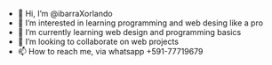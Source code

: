 - 👋 Hi, I’m @ibarraXorlando
- 👀 I’m interested in learning programming and web desing like a pro
- 🌱 I’m currently learning web design and programming basics
- 💞️ I’m looking to collaborate on web projects
- 📫 How to reach me, via whatsapp +591-77719679

<!---
ibarraXorlando/ibarraXorlando is a ✨ special ✨ repository because its `README.md` (this file) appears on your GitHub profile.
You can click the Preview link to take a look at your changes.
--->
